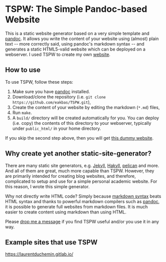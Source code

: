 # TSPW: The Simple Pandoc-based Website

This is a static website generator based on a very simple template and
[pandoc](http://pandoc.org). It allows you write the content of your website
using (almost) plain text -- more correctly said, using pandoc's markdown syntax
-- and generates a static HTML5-valid website which can be deployed on a
webserver. I used TSPW to create my own
[website](http://www.ceng.metu.edu.tr/~emre/). 

## How to use 

To use TSPW, follow these steps: 

1. Make sure you have [pandoc](http://pandoc.org) installed. 
1. Download/clone the repository (i.e. `git clone
https://github.com/eakbas/TSPW.git`),  
2. Create the content of your website by editing the markdown (`*.md`) files, 
3. Run `make`.
4. A `build/` directory will be created automatically for you. You can deploy
(i.e. copy) the contents of this directory to your webserver, typically under
`public_html/` in your home directory.

If you skip the second step above, then you will get [this dummy
website](http://www.ceng.metu.edu.tr/~emre/TSPW). 

## Why create yet another static-site-generator?

There are many static site generators, e.g.  [Jekyll](https://jekyllrb.com/),
[Hakyll](http://jaspervdj.be/hakyll/), [pelican](http://blog.getpelican.com/)
and more. And all of them are great, much more capable than TSPW. However, they
are primarily intended for creating blog websites, and therefore, complicated to setup
and use for a simple personal academic website. For this reason, I wrote this
simple generator. 

Why not directly write HTML code? Simply because [markdown
syntax](https://daringfireball.net/projects/markdown/syntax) beats HTML syntax
and thanks to powerful markdown compilers such as [pandoc](http://pandoc.org), it is
possible to generate full websites from markdown files. It is much easier to
create content using markdown than using HTML. 

Please [drop me a message](http://www.ceng.metu.edu.tr/~emre/) if you find TSPW
useful and/or you use it in any way.

## Example sites that use TSPW

https://laurentduchemin.gitlab.io/ 
